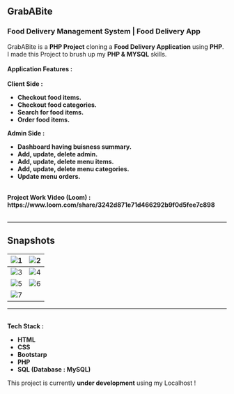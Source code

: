 <h2>GrabABite</h2>
<h3>Food Delivery Management System | Food Delivery App</h3>
GrabABite is a <b>PHP Project</b> cloning a <b>Food Delivery Application</b> using <b>PHP</b>. I made this Project to
brush up my <b>PHP & MYSQL</b> skills.
</>
<br />
<br />
<b>Application Features : </b>
<br />
<br />
<b>Client Side :</b>
<ul>
    <b>
        <li>Checkout food items.</li>
        <li>Checkout food categories.</li>
        <li>Search for food items.</li>
        <li>Order food items.</li>
    </b>
</ul>
<b>Admin Side :</b>
<ul>
    <b>
        <li>Dashboard having buisness summary.</li>
        <li>Add, update, delete admin.</li>
        <li>Add, update, delete menu items.</li>
        <li>Add, update, delete menu categories.</li>
        <li>Update menu orders.</li>
    </b>
</ul>
<br />
<b>Project Work Video (Loom) : https://www.loom.com/share/3242d871e71d466292b9f0d5fee7c898</b>
<br />
<br />

---

## Snapshots

| ![1](https://github.com/user-attachments/assets/f1b9ae47-02c4-4dfc-a9bc-cf4b448260b8) | ![2](https://github.com/user-attachments/assets/17eecbb4-5c84-4ccf-bcbc-26e8af476705) |
| ------------------------------------------------------------------------------------- | ------------------------------------------------------------------------------------- |
| ![3](https://github.com/user-attachments/assets/79983300-0099-40af-a2d0-b09baac66213) | ![4](https://github.com/user-attachments/assets/339f49b7-4144-4a86-bb8b-676e5651fde1) |
| ![5](https://github.com/user-attachments/assets/ed19a303-45cd-4554-ba92-1a1a854e7784) | ![6](https://github.com/user-attachments/assets/21e11d1a-e5e2-4ebc-ad2e-c1ab0b1822be) |
| ![7](https://github.com/user-attachments/assets/fb896223-465b-4c80-81b6-ec344e7ee387) |                                                                                      |

---

<br />
<!-- Tech Stack Used -->
<b>Tech Stack :</b>
<br />
<ul>
    <b>
        <li>HTML</li>
        <li>CSS</li>
        <li>Bootstarp</li>
        <li>PHP</li>
        <li>SQL (Database : MySQL)</li>
    </b>
</ul>
This project is currently <b>under development</b> using my Localhost !
